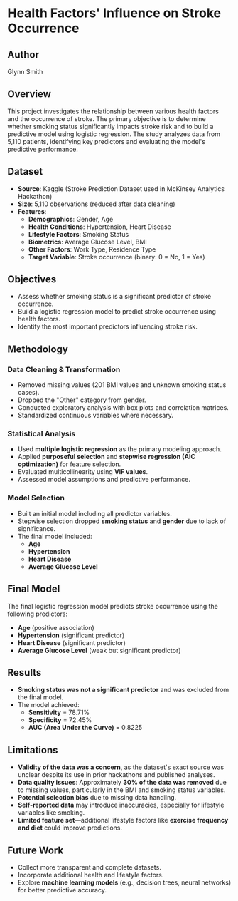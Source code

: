 # Health Factors' Influence on Stroke Occurrence

## Author
Glynn Smith

## Overview
This project investigates the relationship between various health factors and the occurrence of stroke. The primary objective is to determine whether smoking status significantly impacts stroke risk and to build a predictive model using logistic regression. The study analyzes data from 5,110 patients, identifying key predictors and evaluating the model's predictive performance.

## Dataset
- **Source**: Kaggle (Stroke Prediction Dataset used in McKinsey Analytics Hackathon)
- **Size**: 5,110 observations (reduced after data cleaning)
- **Features**:
  - **Demographics**: Gender, Age
  - **Health Conditions**: Hypertension, Heart Disease
  - **Lifestyle Factors**: Smoking Status
  - **Biometrics**: Average Glucose Level, BMI
  - **Other Factors**: Work Type, Residence Type
  - **Target Variable**: Stroke occurrence (binary: 0 = No, 1 = Yes)

## Objectives
- Assess whether smoking status is a significant predictor of stroke occurrence.
- Build a logistic regression model to predict stroke occurrence using health factors.
- Identify the most important predictors influencing stroke risk.

## Methodology
### Data Cleaning & Transformation
- Removed missing values (201 BMI values and unknown smoking status cases).
- Dropped the "Other" category from gender.
- Conducted exploratory analysis with box plots and correlation matrices.
- Standardized continuous variables where necessary.

### Statistical Analysis
- Used **multiple logistic regression** as the primary modeling approach.
- Applied **purposeful selection** and **stepwise regression (AIC optimization)** for feature selection.
- Evaluated multicollinearity using **VIF values**.
- Assessed model assumptions and predictive performance.

### Model Selection
- Built an initial model including all predictor variables.
- Stepwise selection dropped **smoking status** and **gender** due to lack of significance.
- The final model included:
  - **Age**
  - **Hypertension**
  - **Heart Disease**
  - **Average Glucose Level**

## Final Model
The final logistic regression model predicts stroke occurrence using the following predictors:
- **Age** (positive association)
- **Hypertension** (significant predictor)
- **Heart Disease** (significant predictor)
- **Average Glucose Level** (weak but significant predictor)

## Results
- **Smoking status was not a significant predictor** and was excluded from the final model.
- The model achieved:
  - **Sensitivity** = 78.71%
  - **Specificity** = 72.45%
  - **AUC (Area Under the Curve)** = 0.8225

## Limitations
- **Validity of the data was a concern**, as the dataset's exact source was unclear despite its use in prior hackathons and published analyses.
- **Data quality issues**: Approximately **30% of the data was removed** due to missing values, particularly in the BMI and smoking status variables.
- **Potential selection bias** due to missing data handling.
- **Self-reported data** may introduce inaccuracies, especially for lifestyle variables like smoking.
- **Limited feature set**—additional lifestyle factors like **exercise frequency and diet** could improve predictions.

## Future Work
- Collect more transparent and complete datasets.
- Incorporate additional health and lifestyle factors.
- Explore **machine learning models** (e.g., decision trees, neural networks) for better predictive accuracy.

